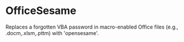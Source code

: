 OfficeSesame
============

Replaces a forgotten VBA password in macro-enabled Office files (e.g., .docm,.xlsm,.pttm) with 'opensesame'.

